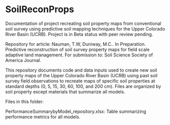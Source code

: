 # SoilReconProps
Documentation of project recreating soil property maps from conventional soil survey using predictive soil mapping techniques for the Upper Colorado River Basin (UCRB). Project is in Beta status with peer review pending.

Repository for article: Nauman, T.W, Duniway, M.C.. In Preparation. Predictive reconstruction of soil survey property maps for field scale adaptive land management. For submission to: Soil Science Society of America Journal.

This repository documents code and data inputs used to create new soil property maps of the Upper Colorado River Basin (UCRB) using past soil survey field observations to recreate maps of specific soil properties at standard depths (0, 5, 15, 30, 60, 100, and 200 cm). Files are organized by soil property except materials that summarize all models.

Files in this folder:

PerformanceSummarybyModel_repository.xlsx: Table summarizing performance metrics for all models.
